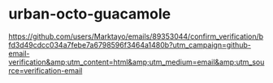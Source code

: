 # urban-octo-guacamole
https://github.com/users/Marktayo/emails/89353044/confirm_verification/bfd3d49cdcc034a7febe7a6798596f3464a1480b?utm_campaign=github-email-verification&amp;utm_content=html&amp;utm_medium=email&amp;utm_source=verification-email
